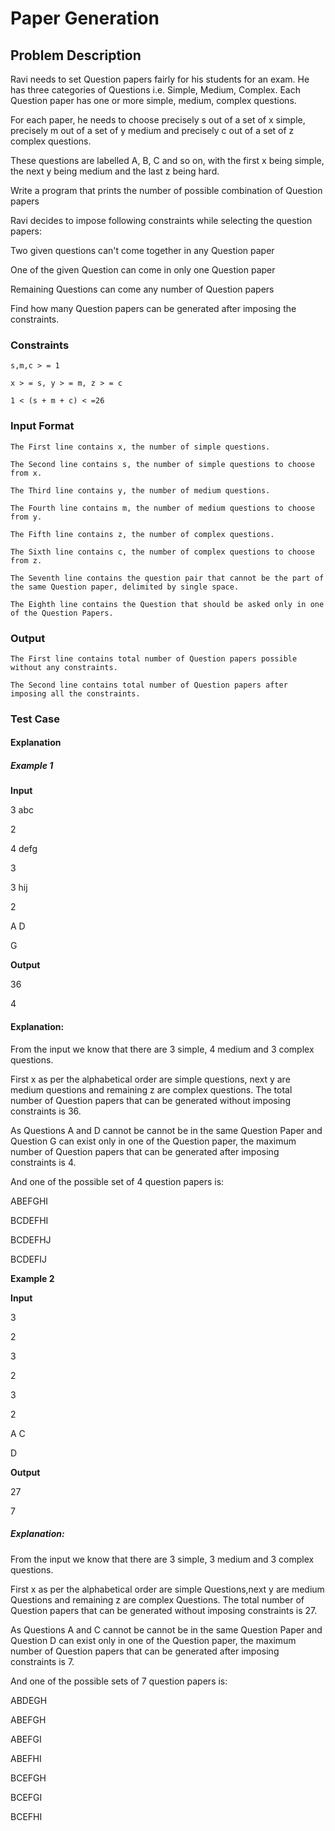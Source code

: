 ﻿# Paper Generation

## Problem Description

Ravi needs to set Question papers fairly for his students for an exam. He has three categories of Questions i.e. Simple, Medium, Complex. Each Question paper has one or more simple, medium, complex questions.

For each paper, he needs to choose precisely s out of a set of x simple, precisely m out of a set of y medium and precisely c out of a set of z complex questions.

These questions are labelled A, B, C and so on, with the first x being simple, the next y being medium and the last z being hard.

Write a program that prints the number of possible combination of Question papers

Ravi decides to impose following constraints while selecting the question papers:

Two given questions can't come together in any Question paper

One of the given Question can come in only one Question paper

Remaining Questions can come any number of Question papers

Find how many Question papers can be generated after imposing the constraints.

### Constraints

	s,m,c > = 1

	x > = s, y > = m, z > = c

	1 < (s + m + c) < =26

### Input Format

	The First line contains x, the number of simple questions.

	The Second line contains s, the number of simple questions to choose from x.

	The Third line contains y, the number of medium questions.

	The Fourth line contains m, the number of medium questions to choose from y.

	The Fifth line contains z, the number of complex questions.

	The Sixth line contains c, the number of complex questions to choose from z.

	The Seventh line contains the question pair that cannot be the part of the same Question paper, delimited by single space.

	The Eighth line contains the Question that should be asked only in one of the Question Papers.

### Output

	The First line contains total number of Question papers possible without any constraints.

	The Second line contains total number of Question papers after imposing all the constraints.

### Test Case

#### Explanation

##### Example 1

**Input**

3 abc

2

4 defg

3

3 hij

2

A D

G

**Output**

36

4

#### Explanation:

From the input we know that there are 3 simple, 4 medium and 3 complex questions.

First x as per the alphabetical order are simple questions, next y are medium questions and remaining z are complex questions. The total number of Question papers that can be generated without imposing constraints is 36.

As Questions A and D cannot be cannot be in the same Question Paper and Question G can exist only in one of the Question paper, the maximum number of Question papers that can be generated after imposing constraints is 4.

And one of the possible set of 4 question papers is:

ABEFGHI

BCDEFHI

BCDEFHJ

BCDEFIJ

**Example 2**

**Input**

3

2

3

2

3

2

A C

D

**Output**

27

7

##### Explanation:

From the input we know that there are 3 simple, 3 medium and 3 complex questions.

First x as per the alphabetical order are simple Questions,next y are medium Questions and remaining z are complex Questions. The total number of Question papers that can be generated without imposing constraints is 27.

As Questions A and C cannot be cannot be in the same Question Paper and Question D can exist only in one of the Question paper, the maximum number of Question papers that can be generated after imposing constraints is 7.

And one of the possible sets of 7 question papers is:

ABDEGH

ABEFGH

ABEFGI

ABEFHI

BCEFGH

BCEFGI

BCEFHI